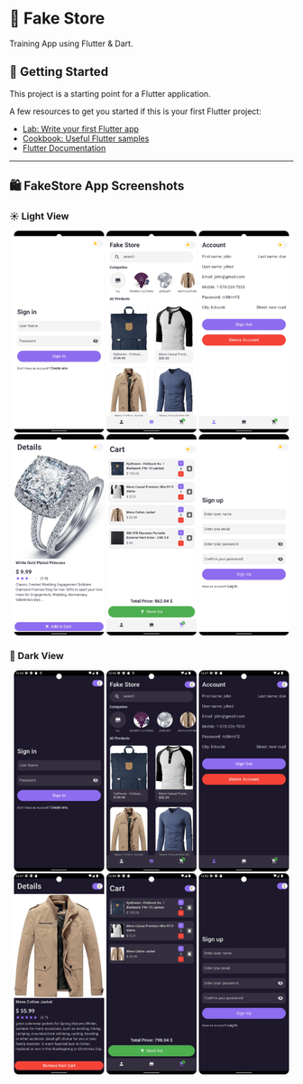 # 🛒 Fake Store

Training App using Flutter & Dart.

## 🧰 Getting Started

This project is a starting point for a Flutter application.

A few resources to get you started if this is your first Flutter project:

- [Lab: Write your first Flutter app](https://docs.flutter.dev/get-started/codelab)
- [Cookbook: Useful Flutter samples](https://docs.flutter.dev/cookbook)
- [Flutter Documentation](https://docs.flutter.dev/)

---

## 🛍️ FakeStore App Screenshots

### ☀️ Light View
<p align="center">
  <img src="https://github.com/HusseinJdeed1/fakestore/blob/master/assets/images/1.png?raw=true" width="160"/>
  <img src="https://github.com/HusseinJdeed1/fakestore/blob/master/assets/images/2.png?raw=true" width="160"/>
  <img src="https://github.com/HusseinJdeed1/fakestore/blob/master/assets/images/3.png?raw=true" width="160"/>
  <img src="https://github.com/HusseinJdeed1/fakestore/blob/master/assets/images/4.png?raw=true" width="160"/>
  <img src="https://github.com/HusseinJdeed1/fakestore/blob/master/assets/images/5.png?raw=true" width="160"/>
  <img src="https://github.com/HusseinJdeed1/fakestore/blob/master/assets/images/6.png?raw=true" width="160"/>
</p>

### 🌙 Dark View
<p align="center">
  <img src="https://github.com/HusseinJdeed1/fakestore/blob/master/assets/images/1a.png?raw=true" width="160"/>
  <img src="https://github.com/HusseinJdeed1/fakestore/blob/master/assets/images/2a.png?raw=true" width="160"/>
  <img src="https://github.com/HusseinJdeed1/fakestore/blob/master/assets/images/3a.png?raw=true" width="160"/>
  <img src="https://github.com/HusseinJdeed1/fakestore/blob/master/assets/images/4a.png?raw=true" width="160"/>
  <img src="https://github.com/HusseinJdeed1/fakestore/blob/master/assets/images/5a.png?raw=true" width="160"/>
  <img src="https://github.com/HusseinJdeed1/fakestore/blob/master/assets/images/6a.png?raw=true" width="160"/>
</p>
